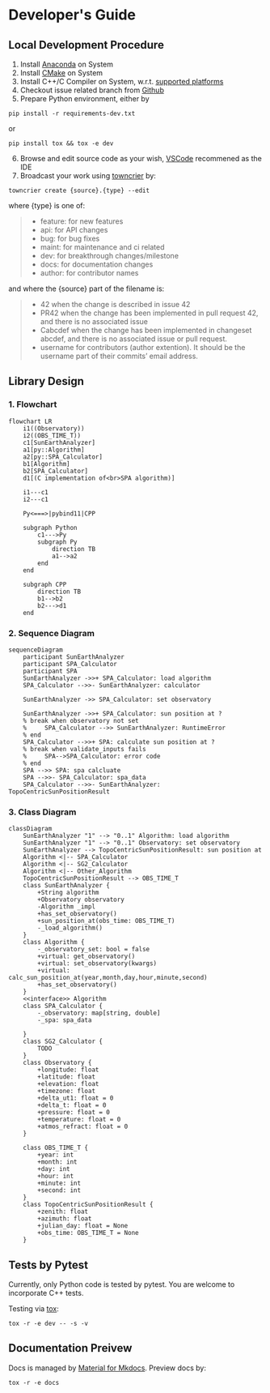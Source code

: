 # Developer's Guide

## Local Development Procedure

1. Install [Anaconda](https://www.anaconda.com/) on System
2. Install [CMake](https://cmake.org) on System
3. Install C++/C Compiler on System, w.r.t. [supported platforms](https://mikesongming.github.io/SE-Geometry/#supported-platforms)
4. Checkout issue related branch from [Github](https://github.com/mikesongming/SE-Geometry)
5. Prepare Python environment, either by
```
pip install -r requirements-dev.txt
```
or
```
pip install tox && tox -e dev
```
6. Browse and edit source code as your wish, [VSCode](https://code.visualstudio.com/) recommened as the IDE
7. Broadcast your work using [towncrier](https://towncrier.readthedocs.io/en/latest/) by:
```
towncrier create {source}.{type} --edit
```
where {type} is one of:
> - feature: for new features
> - api: for API changes
> - bug: for bug fixes
> - maint: for maintenance and ci related
> - dev: for breakthrough changes/milestone
> - docs: for documentation changes
> - author: for contributor names

and where the {source} part of the filename is:
> - 42 when the change is described in issue 42
> - PR42 when the change has been implemented in pull request 42, and there is no associated issue
> - Cabcdef when the change has been implemented in changeset abcdef, and there is no associated issue or pull request.
> - username for contributors (author extention). It should be the username part of their commits’ email address.

## Library Design

<!--
empowered by [Mermaid-Js](https://mermaid-js.github.io/mermaid/)
-->
### 1. Flowchart

``` mermaid
flowchart LR
    i1((Observatory))
    i2((OBS_TIME_T))
    c1[SunEarthAnalyzer]
    a1[py::Algorithm]
    a2[py::SPA_Calculator]
    b1[Algorithm]
    b2[SPA_Calculator]
    d1[(C implementation of<br>SPA algorithm)]

    i1---c1
    i2---c1

    Py<===>|pybind11|CPP

    subgraph Python
        c1--->Py
        subgraph Py
            direction TB
            a1-->a2
        end
    end

    subgraph CPP
        direction TB
        b1-->b2
        b2--->d1
    end
```

### 2. Sequence Diagram

``` mermaid
sequenceDiagram
    participant SunEarthAnalyzer
    participant SPA_Calculator
    participant SPA
    SunEarthAnalyzer ->>+ SPA_Calculator: load algorithm
    SPA_Calculator -->>- SunEarthAnalyzer: calculator

    SunEarthAnalyzer ->> SPA_Calculator: set observatory

    SunEarthAnalyzer ->>+ SPA_Calculator: sun position at ?
    % break when observatory not set
    %     SPA_Calculator -->> SunEarthAnalyzer: RuntimeError
    % end
    SPA_Calculator -->>+ SPA: calculate sun position at ?
    % break when validate_inputs fails
    %     SPA-->SPA_Calculator: error code
    % end
    SPA -->> SPA: spa calcluate
    SPA -->>- SPA_Calculator: spa_data
    SPA_Calculator -->>- SunEarthAnalyzer: TopoCentricSunPositionResult
```

### 3. Class Diagram

``` mermaid
classDiagram
    SunEarthAnalyzer "1" --> "0..1" Algorithm: load algorithm
    SunEarthAnalyzer "1" --> "0..1" Observatory: set observatory
    SunEarthAnalyzer --> TopoCentricSunPositionResult: sun position at
    Algorithm <|-- SPA_Calculator
    Algorithm <|-- SG2_Calculator
    Algorithm <|-- Other_Algorithm
    TopoCentricSunPositionResult --> OBS_TIME_T
    class SunEarthAnalyzer {
        +String algorithm
        +Observatory observatory
        -Algorithm _impl
        +has_set_observatory()
        +sun_position_at(obs_time: OBS_TIME_T)
        -_load_algorithm()
    }
    class Algorithm {
        -_observatory_set: bool = false
        +virtual: get_observatory()
        +virtual: set_observatory(kwargs)
        +virtual: calc_sun_position_at(year,month,day,hour,minute,second)
        +has_set_observatory()
    }
    <<interface>> Algorithm
    class SPA_Calculator {
        -_observatory: map[string, double]
        -_spa: spa_data

    }
    class SG2_Calculator {
        TODO
    }
    class Observatory {
        +longitude: float
        +latitude: float
        +elevation: float
        +timezone: float
        +delta_ut1: float = 0
        +delta_t: float = 0
        +pressure: float = 0
        +temperature: float = 0
        +atmos_refract: float = 0
    }

    class OBS_TIME_T {
        +year: int
        +month: int
        +day: int
        +hour: int
        +minute: int
        +second: int
    }
    class TopoCentricSunPositionResult {
        +zenith: float
        +azimuth: float
        +julian_day: float = None
        +obs_time: OBS_TIME_T = None
    }
```

## Tests by Pytest

Currently, only Python code is tested by pytest. You are welcome to incorporate C++ tests.

Testing via [tox](https://tox.readthedocs.io/):
```
tox -r -e dev -- -s -v
```

## Documentation Preivew

Docs is managed by [Material for Mkdocs](https://squidfunk.github.io/mkdocs-material/). Preview docs by:
```
tox -r -e docs
```
